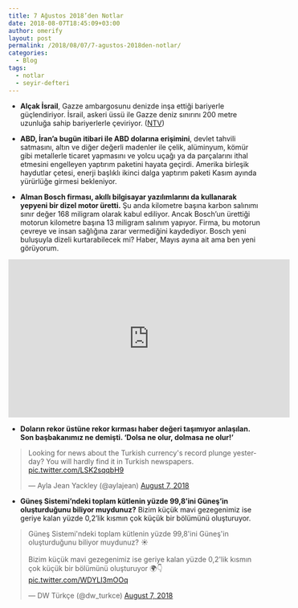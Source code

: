 ```yaml
---
title: 7 Ağustos 2018’den Notlar
date: 2018-08-07T18:45:09+03:00
author: omerify
layout: post
permalink: /2018/08/07/7-agustos-2018den-notlar/
categories:
  - Blog
tags:
  - notlar
  - seyir-defteri
---
```


* **Alçak İsrail**, Gazze ambargosunu denizde inşa ettiği bariyerle güçlendiriyor. İsrail, askeri üssü ile Gazze deniz sınırını 200 metre uzunluğa sahip bariyerlerle çeviriyor. (<a href="https://www.ntv.com.tr/dunya/israilden-gazzede-deniz-sinirina-bariyer,gV0tJhtcsEurFaECayrzDA" target="_blank" rel="noreferrer noopener nofollow">NTV</a>)

* **ABD, İran’a bugün itibari ile ABD dolarına erişimini**, devlet tahvili satmasını, altın ve diğer değerli madenler ile çelik, alüminyum, kömür gibi metallerle ticaret yapmasını ve yolcu uçağı ya da parçalarını ithal etmesini engelleyen yaptırım paketini hayata geçirdi. Amerika birleşik haydutlar çetesi, enerji başlıklı ikinci dalga yaptırım paketi Kasım ayında yürürlüğe girmesi bekleniyor.

* **Alman Bosch firması, akıllı bilgisayar yazılımlarını da kullanarak yepyeni bir dizel motor üretti.** Şu anda kilometre başına karbon salınımı sınır değer 168 miligram olarak kabul ediliyor. Ancak Bosch’un ürettiği motorun kilometre başına 13 miligram salınım yapıyor. Firma, bu motorun çevreye ve insan sağlığına zarar vermediğini kaydediyor. Bosch yeni buluşuyla dizeli kurtarabilecek mi? Haber, Mayıs ayına ait ama ben yeni görüyorum.

<iframe width="560" height="315" src="https://www.youtube.com/embed/upbGmiarbic" title="YouTube video player" frameborder="0" allow="accelerometer; autoplay; clipboard-write; encrypted-media; gyroscope; picture-in-picture" allowfullscreen></iframe>

* **Doların rekor üstüne rekor kırması haber değeri taşımıyor anlaşılan. Son başbakanımız ne demişti. ‘Dolsa ne olur, dolmasa ne olur!’**

<blockquote class="twitter-tweet"><p lang="en" dir="ltr">Looking for news about the Turkish currency&#39;s record plunge yesterday? You will hardly find it in Turkish newspapers. <a href="https://t.co/LSK2sqqbH9">pic.twitter.com/LSK2sqqbH9</a></p>&mdash; Ayla Jean Yackley (@aylajean) <a href="https://twitter.com/aylajean/status/1026707068701556736?ref_src=twsrc%5Etfw">August 7, 2018</a></blockquote> <script async src="https://platform.twitter.com/widgets.js" charset="utf-8"></script>

* **Güneş Sistemi’ndeki toplam kütlenin yüzde 99,8’ini Güneş’in oluşturduğunu biliyor muydunuz?** Bizim küçük mavi gezegenimiz ise geriye kalan yüzde 0,2’lik kısmın çok küçük bir bölümünü oluşturuyor.

<blockquote class="twitter-tweet"><p lang="tr" dir="ltr">Güneş Sistemi&#39;ndeki toplam kütlenin yüzde 99,8&#39;ini Güneş&#39;in oluşturduğunu biliyor muydunuz? ☀️<br><br>Bizim küçük mavi gezegenimiz ise geriye kalan yüzde 0,2&#39;lik kısmın çok küçük bir bölümünü oluşturuyor 🌍👇 <a href="https://t.co/WDYLI3mOOq">pic.twitter.com/WDYLI3mOOq</a></p>&mdash; DW Türkçe (@dw_turkce) <a href="https://twitter.com/dw_turkce/status/1026738755703644160?ref_src=twsrc%5Etfw">August 7, 2018</a></blockquote> <script async src="https://platform.twitter.com/widgets.js" charset="utf-8"></script>